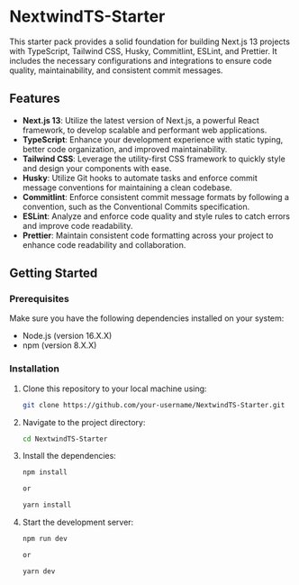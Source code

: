# NextwindTS-Starter

This starter pack provides a solid foundation for building Next.js 13 projects with TypeScript, Tailwind CSS, Husky, Commitlint, ESLint, and Prettier. It includes the necessary configurations and integrations to ensure code quality, maintainability, and consistent commit messages.

## Features

- **Next.js 13**: Utilize the latest version of Next.js, a powerful React framework, to develop scalable and performant web applications.
- **TypeScript**: Enhance your development experience with static typing, better code organization, and improved maintainability.
- **Tailwind CSS**: Leverage the utility-first CSS framework to quickly style and design your components with ease.
- **Husky**: Utilize Git hooks to automate tasks and enforce commit message conventions for maintaining a clean codebase.
- **Commitlint**: Enforce consistent commit message formats by following a convention, such as the Conventional Commits specification.
- **ESLint**: Analyze and enforce code quality and style rules to catch errors and improve code readability.
- **Prettier**: Maintain consistent code formatting across your project to enhance code readability and collaboration.

## Getting Started

### Prerequisites

Make sure you have the following dependencies installed on your system:

- Node.js (version 16.X.X)
- npm (version 8.X.X)

### Installation

1. Clone this repository to your local machine using:

   ```bash
   git clone https://github.com/your-username/NextwindTS-Starter.git

   ```

2. Navigate to the project directory:

   ```bash
   cd NextwindTS-Starter

   ```

3. Install the dependencies:

   ```bash
   npm install

   or

   yarn install

   ```

4. Start the development server:

   ```bash
   npm run dev

   or

   yarn dev

   ```
